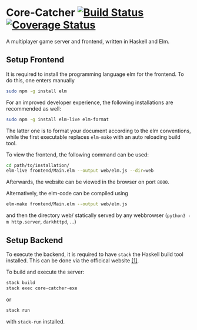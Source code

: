 # Core-Catcher [![Build Status](https://travis-ci.org/Haskell-Praxis/core-catcher.svg?branch=master)](https://travis-ci.org/Haskell-Praxis/core-catcher) [![Coverage Status](https://coveralls.io/repos/github/Haskell-Praxis/core-catcher/badge.svg?branch=master)](https://coveralls.io/github/Haskell-Praxis/core-catcher?branch=master)

A multiplayer game server and frontend, written in Haskell and Elm.


## Setup Frontend

It is required to install the programming language elm for the frontend.
To do this, one enters manually 

```bash
sudo npm -g install elm
```

For an improved developer experience, the following installations are recommended as well:

```bash
sudo npm -g install elm-live elm-format
```

The latter one is to format your document according to the elm conventions, while the first executable replaces `elm-make` with an auto reloading build tool. 

To view the frontend, the following command can be used:

```bash
cd path/to/installation/
elm-live frontend/Main.elm --output web/elm.js --dir=web
```

Afterwards, the website can be viewed in the browser on port `8000`.

Alternatively, the elm-code can be compiled using

```bash
elm-make frontend/Main.elm --output web/elm.js
```

and then the directory web/ statically served by any webbrowser (`python3 -m http.server`, `darkhttpd`, ...)

## Setup Backend

To execute the backend, it is required to have `stack` the Haskell build tool installed. This can be done via the officical website [[1]](https://docs.haskellstack.org/en/stable/README/).

To build and execute the server:

```bash
stack build 
stack exec core-catcher-exe
```
or

```bash
stack run
```
with `stack-run` installed.
